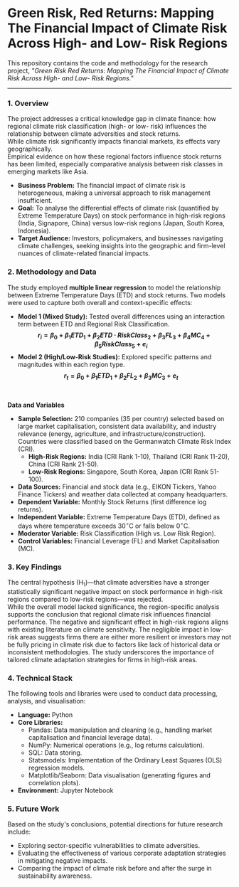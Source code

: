 # Green Risk, Red Returns: Mapping The Financial Impact of Climate Risk Across High- and Low- Risk Regions
This repository contains the code and methodology for the research project, *"Green Risk Red Returns: Mapping The Financial Impact of Climate Risk Across High- and Low- Risk Regions."*

---

### **1. Overview**
The project addresses a critical knowledge gap in climate finance: how regional climate risk classification (high- or low- risk) influences the relationship between climate adversities and stock returns.<br/>
While climate risk significantly impacts financial markets, its effects vary geographically.<br/>
Empirical evidence on how these regional factors influence stock returns has been limited, especially comparative analysis between risk classes in emerging markets like Asia.<br/>
- **Business Problem:** The financial impact of climate risk is heterogeneous, making a universal approach to risk management insufficient.
- **Goal:** To analyse the differential effects of climate risk (quantified by Extreme Temperature Days) on stock performance in high-risk regions (India, Signapore, China) versus low-risk regions (Japan, South Korea, Indonesia).
- **Target Audience:** Investors, policymakers, and businesses navigating climate challenges, seeking insights into the geographic and firm-level nuances of climate-related financial impacts.

### **2. Methodology and Data**
The study employed **multiple linear regression** to model the relationship between Extreme Temperature Days (ETD) and stock returns. Two models were used to capture both overall and context-specific effects:<br/>
- **Model 1 (Mixed Study):** Tested overall differences using an interaction term between ETD and Regional Risk Classification.<br/>
**$$r_{i}=\beta_{0}+\beta_{1}ETD_{1}+\beta_{2}ETD\cdot RiskClass_{2}+\beta_{3}FL_{3}+\beta_{4}MC_{4}+\beta_{5}RiskClass_{5}+e_{i} \quad$$**
- **Model 2 (High/Low-Risk Studies):** Explored specific patterns and magnitudes within each region type.<br/>
**$$r_{t}=\beta_{0}+\beta_{1}ETD_{1}+\beta_{2}FL_{2}+\beta_{3}MC_{3}+e_{t} \quad$$**
<br/>

**Data and Variables**<br/>
- **Sample Selection:** 210 companies (35 per country) selected based on large market capitalisation, consistent data availability, and industry relevance (energy, agriculture, and infrastructure/construction). Countries were classified based on the Germanwatch Climate Risk Index (CRI).
  * **High-Risk Regions:** India (CRI Rank 1-10), Thailand (CRI Rank 11-20), China (CRI Rank 21-50).
  * **Low-Risk Regions:** Singapore, South Korea, Japan (CRI Rank 51-100).
- **Data Sources:** Financial and stock data (e.g., EIKON Tickers, Yahoo Finance Tickers) and weather data collected at company headquarters.
- **Dependent Variable:** Monthly Stock Returns (first difference log returns).
- **Independent Variable:** Extreme Temperature Days (ETD), defined as days where temperature exceeds $30^{\circ}\text{C}$ or falls below $0^{\circ}\text{C}$.
- **Moderator Variable:** Risk Classification (High vs. Low Risk Region).
- **Control Variables:** Financial Leverage (FL) and Market Capitalisation (MC).

### 3. Key Findings
The central hypothesis ($\text{H}_1$)—that climate adversities have a stronger statistically significant negative impact on stock performance in high-risk regions compared to low-risk regions—was rejected.<br/>
While the overall model lacked significance, the region-specific analysis supports the conclusion that regional climate risk influences financial performance. The negative and significant effect in high-risk regions aligns with existing literature on climate sensitivity. The negligible impact in low-risk areas suggests firms there are either more resilient or investors may not be fully pricing in climate risk due to factors like lack of historical data or inconsistent methodologies. The study underscores the importance of tailored climate adaptation strategies for firms in high-risk areas.

### 4. Technical Stack
The following tools and libraries were used to conduct data processing, analysis, and visualisation:
- **Language:** Python
- **Core Libraries:**
  * Pandas: Data manipulation and cleaning (e.g., handling market capitalisation and financial leverage data).
  * NumPy: Numerical operations (e.g., log returns calculation).
  * SQL: Data storing.
  * Statsmodels: Implementation of the Ordinary Least Squares (OLS) regression models.
  * Matplotlib/Seaborn: Data visualisation (generating figures and correlation plots).
- **Environment:** Jupyter Notebook

### 5. Future Work
Based on the study's conclusions, potential directions for future research include:
- Exploring sector-specific vulnerabilities to climate adversities.
- Evaluating the effectiveness of various corporate adaptation strategies in mitigating negative impacts.
- Comparing the impact of climate risk before and after the surge in sustainability awareness.

